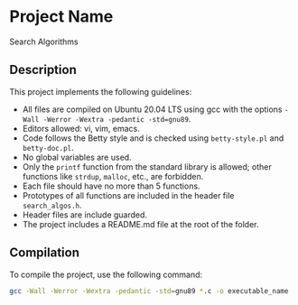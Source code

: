 # Project Name
Search Algorithms

## Description

This project implements the following guidelines:

- All files are compiled on Ubuntu 20.04 LTS using gcc with the options `-Wall -Werror -Wextra -pedantic -std=gnu89`.
- Editors allowed: vi, vim, emacs.
- Code follows the Betty style and is checked using `betty-style.pl` and `betty-doc.pl`.
- No global variables are used.
- Only the `printf` function from the standard library is allowed; other functions like `strdup`, `malloc`, etc., are forbidden.
- Each file should have no more than 5 functions.
- Prototypes of all functions are included in the header file `search_algos.h`.
- Header files are include guarded.
- The project includes a README.md file at the root of the folder.

## Compilation

To compile the project, use the following command:

```bash
gcc -Wall -Werror -Wextra -pedantic -std=gnu89 *.c -o executable_name
